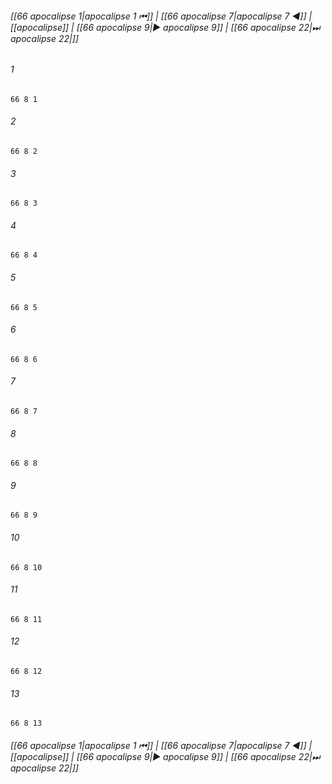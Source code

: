 
###### [[66 apocalipse 1|apocalipse 1 ⏮]] | [[66 apocalipse 7|apocalipse 7 ◀]] | [[apocalipse]] | [[66 apocalipse 9|▶ apocalipse 9]] | [[66 apocalipse 22|⏭ apocalipse 22|]]

###### 1
``` verse
66 8 1 
```
###### 2
``` verse
66 8 2 
```
###### 3
``` verse
66 8 3 
```
###### 4
``` verse
66 8 4 
```
###### 5
``` verse
66 8 5 
```
###### 6
``` verse
66 8 6 
```
###### 7
``` verse
66 8 7 
```
###### 8
``` verse
66 8 8 
```
###### 9
``` verse
66 8 9 
```
###### 10
``` verse
66 8 10 
```
###### 11
``` verse
66 8 11 
```
###### 12
``` verse
66 8 12 
```
###### 13
``` verse
66 8 13 
```

###### [[66 apocalipse 1|apocalipse 1 ⏮]] | [[66 apocalipse 7|apocalipse 7 ◀]] | [[apocalipse]] | [[66 apocalipse 9|▶ apocalipse 9]] | [[66 apocalipse 22|⏭ apocalipse 22|]]

